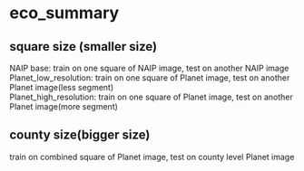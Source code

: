 # eco_summary

## square size (smaller size)
NAIP base: train on one square of NAIP image, test on another NAIP image  
Planet_low_resolution: train on one square of Planet image, test on another Planet image(less segment)  
Planet_high_resolution: train on one square of Planet image, test on another Planet image(more segment)  

## county size(bigger size)
train on combined square of Planet image, test on county level Planet image

